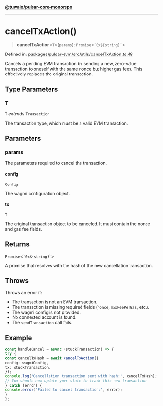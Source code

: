 [**@tuwaio/pulsar-core-monorepo**](../../../README.md)

***

# cancelTxAction()

> **cancelTxAction**\<`T`\>(`params`): `Promise`\<`` `0x${string}` ``\>

Defined in: [packages/pulsar-evm/src/utils/cancelTxAction.ts:48](https://github.com/TuwaIO/pulsar-core/blob/3ba2d01231ada5db5bd141e51fda8a3427ad1f9d/packages/pulsar-evm/src/utils/cancelTxAction.ts#L48)

Cancels a pending EVM transaction by sending a new, zero-value transaction to oneself
with the same nonce but higher gas fees. This effectively replaces the original transaction.

## Type Parameters

### T

`T` *extends* `Transaction`

The transaction type, which must be a valid EVM transaction.

## Parameters

### params

The parameters required to cancel the transaction.

#### config

`Config`

The wagmi configuration object.

#### tx

`T`

The original transaction object to be canceled. It must contain the nonce and gas fee fields.

## Returns

`Promise`\<`` `0x${string}` ``\>

A promise that resolves with the hash of the new cancellation transaction.

## Throws

Throws an error if:
- The transaction is not an EVM transaction.
- The transaction is missing required fields (`nonce`, `maxFeePerGas`, etc.).
- The wagmi config is not provided.
- No connected account is found.
- The `sendTransaction` call fails.

## Example

```ts
const handleCancel = async (stuckTransaction) => {
try {
const cancelTxHash = await cancelTxAction({
config: wagmiConfig,
tx: stuckTransaction,
});
console.log('Cancellation transaction sent with hash:', cancelTxHash);
// You should now update your state to track this new transaction.
} catch (error) {
console.error('Failed to cancel transaction:', error);
}
};
```
